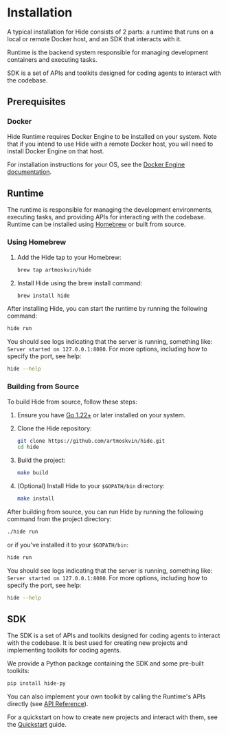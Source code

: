 # Installation

A typical installation for Hide consists of 2 parts: a runtime that runs on a local or remote Docker host, and an SDK that interacts with it.

Runtime is the backend system responsible for managing development containers and executing tasks.

SDK is a set of APIs and toolkits designed for coding agents to interact with the codebase.

## Prerequisites

### Docker

Hide Runtime requires Docker Engine to be installed on your system. Note that if you intend to use Hide with a remote Docker host, you will need to install Docker Engine on that host.

For installation instructions for your OS, see the [Docker Engine documentation](https://docs.docker.com/engine/install/).

## Runtime

The runtime is responsible for managing the development environments, executing tasks, and providing APIs for interacting with the codebase. Runtime can be installed using [Homebrew](https://brew.sh/) or built from source.

### Using Homebrew

1. Add the Hide tap to your Homebrew:

    ```bash
    brew tap artmoskvin/hide
    ```

2. Install Hide using the brew install command:

    ```bash
    brew install hide
    ```

After installing Hide, you can start the runtime by running the following command:

```bash
hide run
```

You should see logs indicating that the server is running, something like: `Server started on 127.0.0.1:8080`. For more options, including how to specify the port, see help:

```bash
hide --help
```

### Building from Source

To build Hide from source, follow these steps:

1. Ensure you have [Go 1.22+](https://go.dev/) or later installed on your system.
2. Clone the Hide repository:

    ```bash
    git clone https://github.com/artmoskvin/hide.git
    cd hide
    ```

3. Build the project:

    ```bash
    make build
    ```

4. (Optional) Install Hide to your `$GOPATH/bin` directory:

    ```bash
    make install
    ```

After building from source, you can run Hide by running the following command from the project directory:

```bash
./hide run
```

or if you've installed it to your `$GOPATH/bin`:

```bash
hide run
```
You should see logs indicating that the server is running, something like: `Server started on 127.0.0.1:8080`. For more options, including how to specify the port, see help:

```bash
hide --help
```

## SDK

The SDK is a set of APIs and toolkits designed for coding agents to interact with the codebase. It is best used for creating new projects and implementing toolkits for coding agents.

We provide a Python package containing the SDK and some pre-built toolkits:

```bash
pip install hide-py
```

You can also implement your own toolkit by calling the Runtime's APIs directly (see [API Reference](api.md)).

For a quickstart on how to create new projects and interact with them, see the [Quickstart](quickstart.md) guide.
